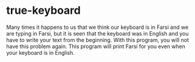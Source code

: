 # true-keyboard
Many times it happens to us that we think our keyboard is in Farsi and we are typing in Farsi, but it is seen that the keyboard was in English and you have to write your text from the beginning. 
With this program, you will not have this problem again. This program will print Farsi for you even when your keyboard is in English.
